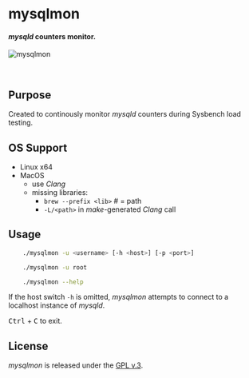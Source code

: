 
# mysqlmon

#### *mysqld* counters monitor.


[1]: https://tinram.github.io/images/mysqlmon.png
![mysqlmon][1]

<br>

## Purpose

Created to continously monitor *mysqld* counters during Sysbench load testing.


## OS Support

+ Linux x64
+ MacOS
    + use *Clang*
    + missing libraries:
        + `brew --prefix <lib>` # = path
        + `-L/<path>` in *make*-generated *Clang* call


## Usage

```bash
    ./mysqlmon -u <username> [-h <host>] [-p <port>]

    ./mysqlmon -u root

    ./mysqlmon --help
```

If the host switch `-h` is omitted, *mysqlmon* attempts to connect to a localhost instance of *mysqld*.

<kbd>Ctrl</kbd> + <kbd>C</kbd> to exit.


## License

*mysqlmon* is released under the [GPL v.3](https://www.gnu.org/licenses/gpl-3.0.html).
